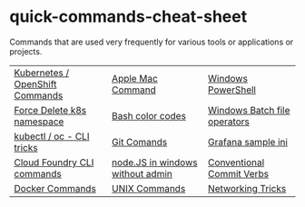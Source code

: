 # quick-commands-cheat-sheet

Commands that are used very frequently for various tools or applications or projects.

<table align="center">
    <tr>
        <td><a href="./kubernetes">Kubernetes / OpenShift Commands</a></td>
        <td><a href="./mac-commands">Apple Mac Command</a></td>
        <td><a href="./windows-powershell">Windows PowerShell</a></td>
    </tr>
    <tr>
        <td><a href="./force-delete-kubernetes-namespace">Force Delete k8s namespace</a></td>
        <td><a href="./bash_command">Bash color codes</a></td>
        <td><a href="./windows-batch-file">Windows Batch file operators</a></td>
    </tr>
    <tr>
        <td><a href="./get-resources">kubectl / oc - CLI tricks</a></td>
        <td><a href="./git">Git Comands</a></td>
        <td><a href="./grafana-ini">Grafana sample ini</a></td>
    </tr>
    <tr>
        <td><a href="./ibm_cli">Cloud Foundry CLI commands</a></td>
        <td><a href="./nodeJS-in-windows">node.JS in windows without admin</a></td>
        <td><a href="./conventional-commit-verbs">Conventional Commit Verbs</a> </td>
    </tr>
    <tr>
        <td><a href="./docker-commands">Docker Commands</a></td>
        <td><a href="./unix_commands">UNIX Commands</a></td>
        <td><a href="./networking">Networking Tricks</a></td>
    </tr>

</table>
